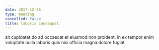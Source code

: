 ```yaml
---
date: 2017-12-25
type: meeting
cancelled: false
title: laboris consequat.
---
```

sit cupidatat do ad occaecat et eiusmod non proident, in ex tempor enim voluptate nulla laboris quis nisi officia magna dolore fugiat